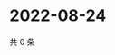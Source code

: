 # 2022-08-24

共 0 条

<!-- BEGIN WEIBO -->
<!-- 最后更新时间 Wed Aug 24 2022 06:01:21 GMT+0800 (China Standard Time) -->

<!-- END WEIBO -->
